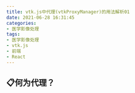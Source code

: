```yaml
---
title: vtk.js中代理(vtkProxyManager)的用法解析01
date: 2021-06-28 16:31:45
categories:
- 医学影像处理
tags:
- 医学影像处理
- vtk.js
- 前端
- React
---
```










## 📋何为代理？
